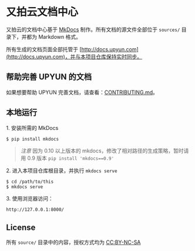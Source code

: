 # 又拍云文档中心
又拍云的文档中心基于 [MkDocs](http://mkdocs.org/) 制作。所有文档的源文件全部位于 `sources/` 目录下，并都为 Markdown 格式。

所有生成的文档页面全部托管于 [http://docs.upyun.com](http://docs.upyun.com)，并与本项目仓库保持实时同步。


## 帮助完善 UPYUN 的文档
如果想要帮助 UPYUN 完善文档，请查看：[CONTRIBUTING.md](CONTRIBUTING.md)。


## 本地运行

1\. 安装所需的 MkDocs

```
$ pip install mkdocs
```

> *注意*
> 因为 0.10 以上版本的 mkdocs，修改了相对路径的生成策略，暂时请用 0.9 版本 `pip install 'mkdocs==0.9'`

2\. 进入本项目仓库根目录，并执行 `mkdocs serve`

```
$ cd /path/to/this
$ mkdocs serve
```

3\. 使用浏览器访问：

```
http://127.0.0.1:8000/
```

## License
所有 `source/` 目录中的内容，授权方式均为 [CC:BY-NC-SA](http://creativecommons.org/licenses/by-nc-sa/4.0/)

